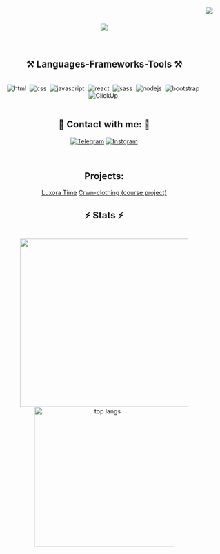 <img align="right" src="https://visitor-badge.laobi.icu/badge?page_id=m1ssel.m1ssel" />

<h1 align="center">
    <img src="https://readme-typing-svg.herokuapp.com/?font=Righteous&size=35&center=true&vCenter=true&width=500&height=70&duration=4000&lines=Hi+There!+👋;" />
</h1>
 </br>
<h2 align="center">⚒️ Languages-Frameworks-Tools ⚒️</h2>
<br/>
<div align="center">
  <img alt="html" src="https://img.shields.io/badge/html-E34F26.svg?&style=for-the-badge&logo=html5&logoColor=fff" />&nbsp;
  <img alt="css" src="https://img.shields.io/badge/css-1572B6.svg?&style=for-the-badge&logo=css3&logoColor=fff" />&nbsp;
  <img alt="javascript" src="https://img.shields.io/badge/javascript-CFC040.svg?&style=for-the-badge&logo=javascript&logoColor=fff" />&nbsp;
  <img alt="react" src="https://img.shields.io/badge/react-02bbcc.svg?&style=for-the-badge&logo=react&logoColor=fff" />&nbsp;
  <img alt="sass" src="https://img.shields.io/badge/sass-bd5589.svg?&style=for-the-badge&logo=sass&logoColor=fff" />&nbsp;
  <img alt="nodejs" src="https://img.shields.io/badge/node.js-03420b.svg?&style=for-the-badge&logo=javascript&logoColor=fff" />&nbsp;
  <img alt="bootstrap" src="https://img.shields.io/badge/bootstrap-6b10de.svg?&style=for-the-badge&logo=bootstrap&logoColor=fff" />&nbsp;
  <img alt="ClickUp" src="https://img.shields.io/badge/ClickUp-de3e02.svg?&style=for-the-badge&logo=ClickUp&logoColor=fff" />&nbsp;
</div>

<br/>

<h2 align="center">💬 Contact with me: 💬</h3>
<p align="center">
<a href="https://instagram.com/m1sselq" target="blank"><img alt="Telegram" src="https://img.shields.io/badge/instagram-E4405F.svg?&style=for-the-badge&logo=instagram&logoColor=white" /></a>
<a href="https://t.me/karaskey" target="blank"><img alt="Instgram" src="https://img.shields.io/badge/telegram-0077B5.svg?&style=for-the-badge&logo=telegram&logoColor=white" /></a>
</p>

<br/>

<h2 align="center"> Projects: </h3>
<p align="center">
<a href="https://luxoratime.netlify.app/" target="blank">Luxora Time</a>
<a href="https://crwn-clothing-m1ssel.netlify.app/" target="blank">Crwn-clothing (course project)</a>
</p>

<h2 align="center">⚡ Stats ⚡</h2>
<br>
<div align=center>
    <img width=390 src="http://github-readme-streak-stats.herokuapp.com/?user=m1ssel&theme=radical&date_format=M%20j%5B%2C%20Y%5D&ring=ff3068&fire=ff3068&sideNums=ff3068"/>
    <img width=325 src="https://github-readme-stats-eight-theta.vercel.app/api/top-langs/?username=m1ssel&theme=radical&layout=compact" alt="top langs" />
</div>

<br/>
